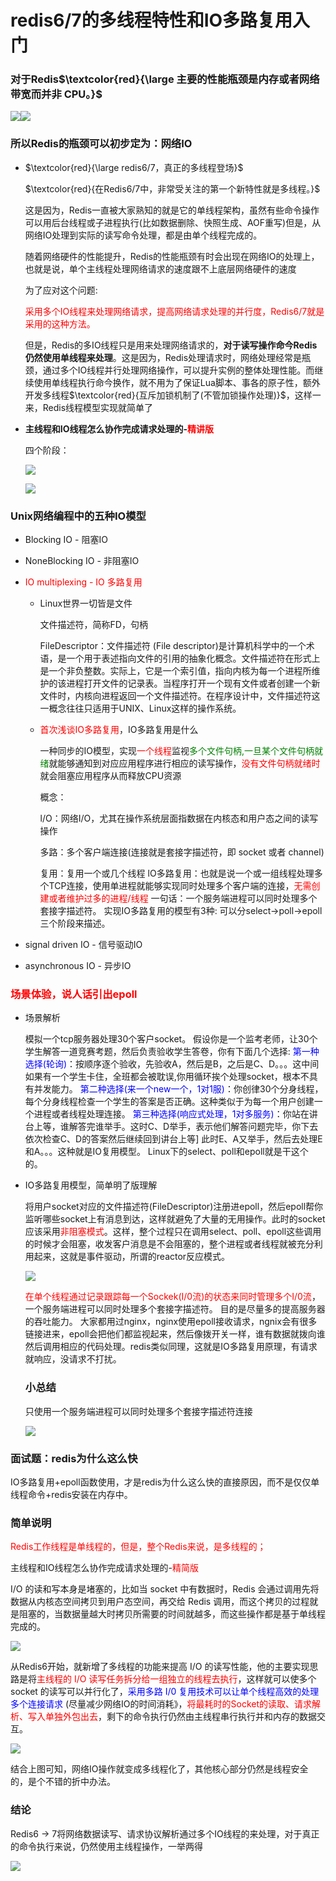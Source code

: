 # redis6/7的多线程特性和IO多路复用入门

### 对于Redis$\textcolor{red}{\large 主要的性能瓶颈是内存或者网络带宽而并非 CPU。}$

![](images/5.Redis性能影响因素.png)![](images/6.Redis性能影响因素.png)

### 所以Redis的瓶颈可以初步定为：网络IO

- $\textcolor{red}{\large redis6/7，真正的多线程登场}$

  $\textcolor{red}{在Redis6/7中，非常受关注的第一个新特性就是多线程。}$

  这是因为，Redis一直被大家熟知的就是它的单线程架构，虽然有些命令操作可以用后台线程或子进程执行(比如数据删除、快照生成、AOF重写)但是，从网络IO处理到实际的读写命令处理，都是由单个线程完成的。

  随着网络硬件的性能提升，Redis的性能瓶颈有时会出现在网络IO的处理上，也就是说，单个主线程处理网络请求的速度跟不上底层网络硬件的速度

  为了应对这个问题:

  <font color = red>采用多个IO线程来处理网络请求，提高网络请求处理的并行度，Redis6/7就是采用的这种方法。</font>

  但是，Redis的多IO线程只是用来处理网络请求的，**对于读写操作命今Redis仍然使用单线程来处理**。这是因为，Redis处理请求时，网络处理经常是瓶颈，通过多个IO线程并行处理网络操作，可以提升实例的整体处理性能。而继续使用单线程执行命今换作，就不用为了保证Lua脚本、事各的原子性，额外开发多线程$\textcolor{red}{互斥加锁机制了(不管加锁操作处理)}$，这样一来，Redis线程模型实现就简单了

- **主线程和IO线程怎么协作完成请求处理的-<font color = red>精讲版</font>**

  四个阶段：

  ![](images/7.Redis主线程和socket的连接.png)

  ![](images/8.IO回写socket.png)


### Unix网络编程中的五种IO模型

- Blocking IO - 阻塞IO

- NoneBlocking IO - 非阻塞IO

- <font color = red>IO multiplexing - IO 多路复用 </font>

  - Linux世界一切皆是文件

    文件描述符，简称FD，句柄

    FileDescriptor：文件描述符 (File descriptor)是计算机科学中的一个术语，是一个用于表述指向文件的引用的抽象化概念。文件描述符在形式上是一个非负整数。实际上，它是一个索引值，指向内核为每一个进程所维护的该进程打开文件的记录表。当程序打开一个现有文件或者创建一个新文件时，内核向进程返回一个文件描述符。在程序设计中，文件描述符这一概念往往只适用于UNIX、Linux这样的操作系统。

  - <font color = red>首次浅谈IO多路复用</font>，IO多路复用是什么

    一种同步的IO模型，实现<font color = red>一个线程</font>监视<font color = green>多个文件句柄,一旦某个文件句柄就绪</font>就能够通知到对应应用程序进行相应的读写操作，<font color = red>没有文件句柄就绪时</font>就会阻塞应用程序从而释放CPU资源

    概念：

    l/O：网络I/O，尤其在操作系统层面指数据在内核态和用户态之间的读写操作

    多路：多个客户端连接(连接就是套接字描述符，即 socket 或者 channel)

    复用：复用一个或几个线程
    lO多路复用：也就是说一个或一组线程处理多个TCP连接，使用单进程就能够实现同时处理多个客户端的连接，<font color = red>无需创建或者维护过多的进程/线程</font>
    一句话：一个服务端进程可以同时处理多个套接字描述符。
    实现IO多路复用的模型有3种: 可以分select->poll->epoll三个阶段来描述。​

- signal driven IO - 信号驱动IO

- asynchronous IO - 异步IO


### <font color = red>场景体验，说人话引出epoll</font>

- 场景解析

  模拟一个tcp服务器处理30个客户socket。
  假设你是一个监考老师，让30个学生解答一道竞赛考题，然后负责验收学生答卷，你有下面几个选择:
  <font color = blue>第一种选择(轮询)</font>：按顺序逐个验收，先验收A，然后是B，之后是C、D。。。这中间如果有一个学生卡住，全班都会被耽误,你用循环挨个处理socket，根本不具有并发能力。
  <font color = blue>第二种选择(来一个new一个，1对1服)</font>：你创律30个分身线程，每个分身线程检查一个学生的答案是否正确。这种类似于为每一个用户创建一个进程或者线程处理连接。
  <font color = blue>第三种选择(响应式处理，1对多服务)</font>：你站在讲台上等，谁解答完谁举手。这时C、D举手，表示他们解答问题完毕，你下去依次检查C、D的答案然后继续回到讲台上等] 此时E、A又举手，然后去处理E和A。。。这种就是IO复用模型。 Linux下的select、poll和epoll就是干这个的。

- IO多路复用模型，简单明了版理解

  将用户socket对应的文件描述符(FileDescriptor)注册进epoll，然后epoll帮你监听哪些socket上有消息到达，这样就避免了大量的无用操作。此时的socket应该采用<font color = red>非阻塞模式</font>。这样，整个过程只在调用select、poll、epoll这些调用的时候才会阻塞，收发客户消息是不会阻塞的，整个进程或者线程就被充分利用起来，这就是事件驱动，所谓的reactor反应模式。

  ![](images/9.IO多路复用.png)

  <font color = red>在单个线程通过记录跟踪每一个Sockek(I/0流)的状态来同时管理多个I/0流</font>，一个服务端进程可以同时处理多个套接字描述符。
  目的是尽量多的提高服务器的吞吐能力。
  大家都用过nginx，nginx使用epoll接收请求，ngnix会有很多链接进来，epoll会把他们都监视起来，然后像拨开关一样，谁有数据就拨向谁然后调用相应的代码处理。redis类似同理，这就是IO多路复用原理，有请求就响应，没请求不打扰。

  ### 小总结

  只使用一个服务端进程可以同时处理多个套接字描述符连接

  ![](images/10.客户端连接.png)

### 面试题：redis为什么这么快

IO多路复用+epoll函数使用，才是redis为什么这么快的直接原因，而不是仅仅单线程命令+redis安装在内存中。

### 简单说明

<font color = red>Redis工作线程是单线程的，但是，整个Redis来说，是多线程的；</font>

主线程和IO线程怎么协作完成请求处理的-<font color = red>精简版</font>

I/O 的读和写本身是堵塞的，比如当 socket 中有数据时，Redis 会通过调用先将数据从内核态空间拷贝到用户态空间，再交给 Redis 调用，而这个拷贝的过程就是阻塞的，当数据量越大时拷贝所需要的时间就越多，而这些操作都是基于单线程完成的。

![](images/11.耗时的IO操作.jpg)

从Redis6开始，就新增了多线程的功能来提高 I/O 的读写性能，他的主要实现思路是将<font color = red>主线程的 I/O 读写任务拆分给一组独立的线程去执行</font>，这样就可以使多个 socket 的读写可以并行化了，<font color = blue>采用多路 I/0 复用技术可以让单个线程高效的处理多个连接请求</font> (尽量减少网络IO的时间消耗》，<font color = red>将最耗时的Socket的读取、请求解析、写入单独外包出去</font>，剩下的命令执行仍然由主线程串行执行并和内存的数据交互。

![](images/12.多个IO线程.jpg)

结合上图可知，网络IO操作就变成多线程化了，其他核心部分仍然是线程安全的，是个不错的折中办法。

### 结论

Redis6 -> 7将网络数据读写、请求协议解析通过多个IO线程的来处理，对于真正的命令执行来说，仍然使用主线程操作，一举两得

![](images/13.主线程和IO多路复用.jpg)



